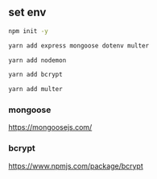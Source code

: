 ## set env 

```bash
npm init -y

yarn add express mongoose dotenv multer

yarn add nodemon

yarn add bcrypt

yarn add multer
```

### mongoose 
https://mongoosejs.com/

### bcrypt
https://www.npmjs.com/package/bcrypt
